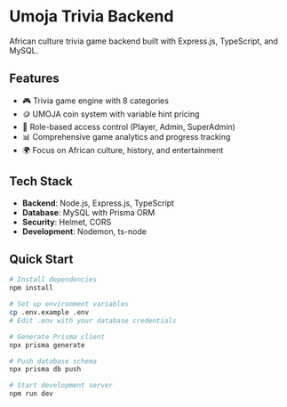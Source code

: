 # Umoja Trivia Backend

African culture trivia game backend built with Express.js, TypeScript, and MySQL.

## Features
- 🎮 Trivia game engine with 8 categories
- 🪙 UMOJA coin system with variable hint pricing
- 👥 Role-based access control (Player, Admin, SuperAdmin)
- 📊 Comprehensive game analytics and progress tracking
- 🌍 Focus on African culture, history, and entertainment

## Tech Stack
- **Backend**: Node.js, Express.js, TypeScript
- **Database**: MySQL with Prisma ORM
- **Security**: Helmet, CORS
- **Development**: Nodemon, ts-node

## Quick Start
```bash
# Install dependencies
npm install

# Set up environment variables
cp .env.example .env
# Edit .env with your database credentials

# Generate Prisma client
npx prisma generate

# Push database schema
npx prisma db push

# Start development server
npm run dev